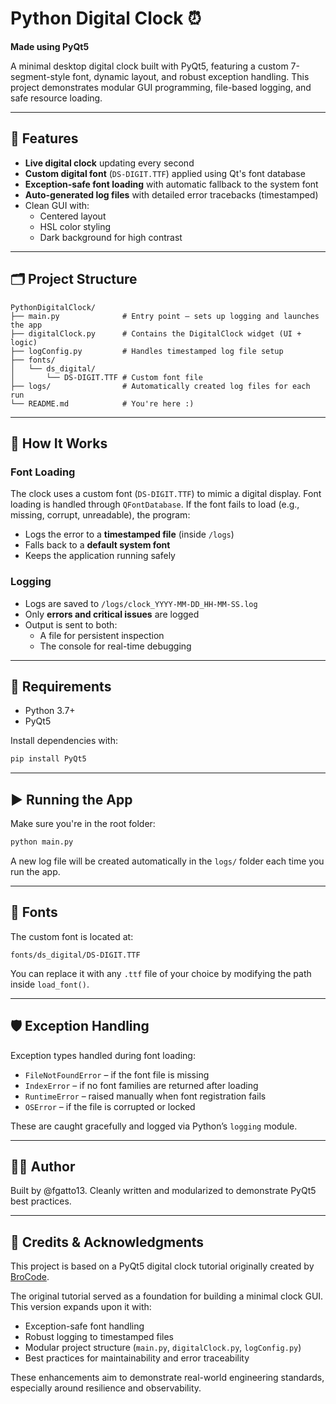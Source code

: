 # Python Digital Clock ⏰
**Made using PyQt5**

A minimal desktop digital clock built with PyQt5, featuring a custom 7-segment-style font, dynamic layout, and robust exception handling. This project demonstrates modular GUI programming, file-based logging, and safe resource loading.

---

## 🚀 Features

- **Live digital clock** updating every second
- **Custom digital font** (`DS-DIGIT.TTF`) applied using Qt's font database
- **Exception-safe font loading** with automatic fallback to the system font
- **Auto-generated log files** with detailed error tracebacks (timestamped)
- Clean GUI with:
  - Centered layout
  - HSL color styling
  - Dark background for high contrast

---

## 🗂 Project Structure

```
PythonDigitalClock/
├── main.py              # Entry point – sets up logging and launches the app
├── digitalClock.py      # Contains the DigitalClock widget (UI + logic)
├── logConfig.py         # Handles timestamped log file setup
├── fonts/
│   └── ds_digital/
│       └── DS-DIGIT.TTF # Custom font file
├── logs/                # Automatically created log files for each run
└── README.md            # You're here :)
```

---

## 🧠 How It Works

### Font Loading
The clock uses a custom font (`DS-DIGIT.TTF`) to mimic a digital display. Font loading is handled through `QFontDatabase`. If the font fails to load (e.g., missing, corrupt, unreadable), the program:

- Logs the error to a **timestamped file** (inside `/logs`)
- Falls back to a **default system font**
- Keeps the application running safely

### Logging
- Logs are saved to `/logs/clock_YYYY-MM-DD_HH-MM-SS.log`
- Only **errors and critical issues** are logged
- Output is sent to both:
  - A file for persistent inspection
  - The console for real-time debugging

---

## 🔧 Requirements

- Python 3.7+
- PyQt5

Install dependencies with:

```bash
pip install PyQt5
```

---

## ▶️ Running the App

Make sure you're in the root folder:

```bash
python main.py
```

A new log file will be created automatically in the `logs/` folder each time you run the app.

---

## 📁 Fonts

The custom font is located at:

```
fonts/ds_digital/DS-DIGIT.TTF
```

You can replace it with any `.ttf` file of your choice by modifying the path inside `load_font()`.

---

## 🛡️ Exception Handling

Exception types handled during font loading:
- `FileNotFoundError` – if the font file is missing
- `IndexError` – if no font families are returned after loading
- `RuntimeError` – raised manually when font registration fails
- `OSError` – if the file is corrupted or locked

These are caught gracefully and logged via Python’s `logging` module.

---

## 🧑‍💻 Author

Built by @fgatto13.
Cleanly written and modularized to demonstrate PyQt5 best practices.

---

## 🙏 Credits & Acknowledgments

This project is based on a PyQt5 digital clock tutorial originally created by [BroCode](https://www.youtube.com/watch?v=ix9cRaBkVe0&t=17196s).

The original tutorial served as a foundation for building a minimal clock GUI.  
This version expands upon it with:

- Exception-safe font handling
- Robust logging to timestamped files
- Modular project structure (`main.py`, `digitalClock.py`, `logConfig.py`)
- Best practices for maintainability and error traceability

These enhancements aim to demonstrate real-world engineering standards, especially around resilience and observability.
